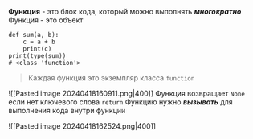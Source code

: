 **Функция** - это блок кода, который можно выполнять ***многократно***
Функция - это объект
```
def sum(a, b):
	c = a + b
	print(c)
print(type(sum))
# <class 'function'>
```
> Каждая функция это экземпляр класса `function`

![[Pasted image 20240418160911.png|400]]
Функция возвращает `None` если нет ключевого слова `return`
Функцию нужно ***вызывать*** для выполнения кода внутри функции

![[Pasted image 20240418162524.png|400]]

